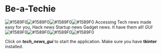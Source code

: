 # Be-a-Techie
![#1589F0](https://placehold.it/15/1589F0/000000?text=+)![#1589F0](https://placehold.it/15/1589F0/000000?text=+)![#1589F0](https://placehold.it/15/1589F0/000000?text=+)![#1589F0](https://placehold.it/15/1589F0/000000?text=+)
Accessing Tech news made easy for you, Hack news Startup news Gadget news. It have them all! *GUI*
![#1589F0](https://placehold.it/15/1589F0/000000?text=+)![#1589F0](https://placehold.it/15/1589F0/000000?text=+)![#1589F0](https://placehold.it/15/1589F0/000000?text=+)![#1589F0](https://placehold.it/15/1589F0/000000?text=+)

Click on ***tech_news_gui*** to start the application.
Make sure you have **tkinter** installed.
